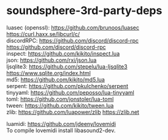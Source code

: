 # soundsphere-3rd-party-deps

luasec (openssl): https://github.com/brunoos/luasec https://curl.haxx.se/libcurl/c/  
discordRPC: https://github.com/discord/discord-rpc https://github.com/discord/discord-rpc  
inspect: https://github.com/kikito/inspect.lua  
json: https://github.com/rxi/json.lua  
ljsqlite3: https://github.com/stepelu/lua-ljsqlite3 https://www.sqlite.org/index.html  
md5: https://github.com/kikito/md5.lua  
serpent: https://github.com/pkulchenko/serpent  
tinyyaml: https://github.com/peposso/lua-tinyyaml  
toml: https://github.com/jonstoler/lua-toml  
tween: https://github.com/kikito/tween.lua  
zlib: https://github.com/luapower/zlib https://zlib.net   

luamidi: https://github.com/jdeeny/lovemidi  
To compile lovemidi install libasound2-dev.  
